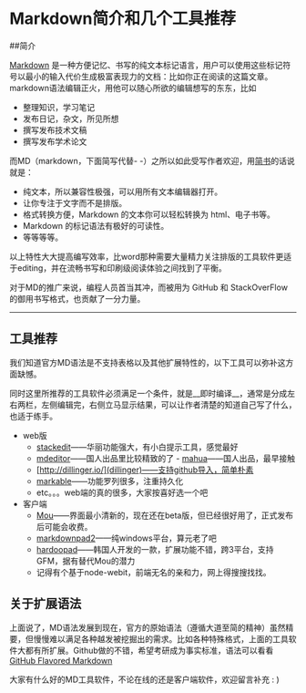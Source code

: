 Markdown简介和几个工具推荐
=====================

##简介

[Markdown](http://markdown.tw/) 是一种方便记忆、书写的纯文本标记语言，用户可以使用这些标记符号以最小的输入代价生成极富表现力的文档：比如你正在阅读的这篇文章。markdown语法编辑正火，用他可以随心所欲的编辑想写的东东，比如

* 整理知识，学习笔记
* 发布日记，杂文，所见所想
* 撰写发布技术文稿
* 撰写发布学术论文

而MD（markdown，下面简写代替- -）之所以如此受写作者欢迎，用[简书](http://jianshu.io/)的话说就是：

- 纯文本，所以兼容性极强，可以用所有文本编辑器打开。
- 让你专注于文字而不是排版。
- 格式转换方便，Markdown 的文本你可以轻松转换为 html、电子书等。
- Markdown 的标记语法有极好的可读性。
- 等等等等。

以上特性大大提高编写效率，比word那种需要大量精力关注排版的工具软件更适于editing，并在流畅书写和印刷级阅读体验之间找到了平衡。 

对于MD的推广来说，编程人员首当其冲，而被用为 GitHub 和  StackOverFlow 的御用书写格式，也贡献了一分力量。

----------


## 工具推荐


我们知道官方MD语法是不支持表格以及其他扩展特性的，以下工具可以弥补这方面缺憾。

同时这里所推荐的工具软件必须满足一个条件，就是__即时编译__，通常是分成左右两栏，左侧编辑完，右侧立马显示结果，可以让作者清楚的知道自己写了什么，也适于练手。

- web版
    - [stackedit](https://stackedit.io/)——华丽功能强大，有小白提示工具，感觉最好
    - [mdeditor](http://www.zybuluo.com/mdeditor)——国人出品里比较精致的了    - [mahua](http://mahua.jser.me/)——国人出品，最早接触
    - [http://dillinger.io/](dillinger)——支持github导入，简单朴素
    - [markable](http://markable.in/)——功能罗列很多，注重持久化
    - etc。。。web端的真的很多，大家按喜好选一个吧
- 客户端
    - [Mou](http://mouapp.com/)——界面最小清新的，现在还在beta版，但已经很好用了，正式发布后可能会收费。
    - [markdownpad2](http://markdownpad.com/)——纯windows平台，算元老了吧
    - [hardoopad](http://pad.haroopress.com/)——韩国人开发的一款，扩展功能不错，跨3平台，支持GFM，据有替代Mou的潜力
    - 记得有个基于node-webit，前端无名的亲和力，网上得搜搜找找。

## 关于扩展语法

上面说了，MD语法发展到现在，官方的原始语法（遵循大道至简的精神）虽然精要，但慢慢难以满足各种越发被挖掘出的需求。比如各种特殊格式，上面的工具软件大都有所扩展。Github做的不错，希望考研成为事实标准，语法可以看看[GitHub Flavored Markdown](https://help.github.com/articles/github-flavored-markdown)

大家有什么好的MD工具软件，不论在线的还是客户端软件，欢迎留言补充 : )
